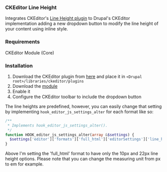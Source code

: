 ### CKEditor Line Height

Integrates CKEditor's [Line Height plugin](https://ckeditor.com/cke4/addon/lineheight) to Drupal's CKEditor implementation adding a new dropdown button to modify the line height of your content using inline style.

### Requirements
CKEditor Module (Core)

### Installation
1. Download the CKEditor plugin from [here](https://ckeditor.com/cke4/addon/lineheight) and place it in `<Drupal root>/libraries/ckeditor/plugins`
2. Download the [module](https://www.drupal.org/project/ckeditor_lineheight)
3. Enable it
4. Configure the CKEditor toolbar to include the dropdown button

The line heights are predefined, however, you can easily change that setting by implementing `hook_editor_js_settings_alter` for each format like so:

```php
/**
 * Implements hook_editor_js_settings_alter().
 */
function HOOK_editor_js_settings_alter(array &$settings) {
  $settings['editor']['formats']['full_html']['editorSettings']['line_height'] = '10px;22px';
}
```
Above I'm setting the 'full_html' format to have only the 10px and 22px line height options.
Please note that you can change the measuring unit from px to em for example.